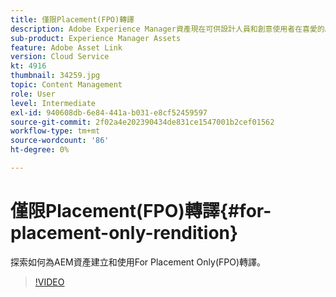 ```yaml
---
title: 僅限Placement(FPO)轉譯
description: Adobe Experience Manager資產現在可供設計人員和創意使用者在喜愛的Adobe Creative Cloud案頭應用程式中使用。 Adobe Creative Cloud企業版的Adobe資產連結擴充功能可擴充搜尋和瀏覽、排序、預覽、上傳資產、結帳、修改、簽入及檢視AEM資產的中繼資料，這些功能可在Adobe Photoshop、InDesign和Illustrator等Creative Cloud工具中使用。
sub-product: Experience Manager Assets
feature: Adobe Asset Link
version: Cloud Service
kt: 4916
thumbnail: 34259.jpg
topic: Content Management
role: User
level: Intermediate
exl-id: 940608db-6e84-441a-b031-e8cf52459597
source-git-commit: 2f02a4e202390434de831ce1547001b2cef01562
workflow-type: tm+mt
source-wordcount: '86'
ht-degree: 0%

---
```


# 僅限Placement(FPO)轉譯{#for-placement-only-rendition}

探索如何為AEM資產建立和使用For Placement Only(FPO)轉譯。

>[!VIDEO](https://video.tv.adobe.com/v/34259/?quality=12)
